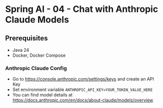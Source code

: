 # Spring AI - 04 - Chat with Anthropic Claude Models

## Prerequisites
* Java 24
* Docker, Docker Compose

### Anthropic Claude Config
* Go to https://console.anthropic.com/settings/keys and create an API Key
* Set environment variable `ANTHROPIC_API_KEY=YOUR_TOKEN_VALUE_HERE`
* You can find model details at https://docs.anthropic.com/en/docs/about-claude/models/overview
